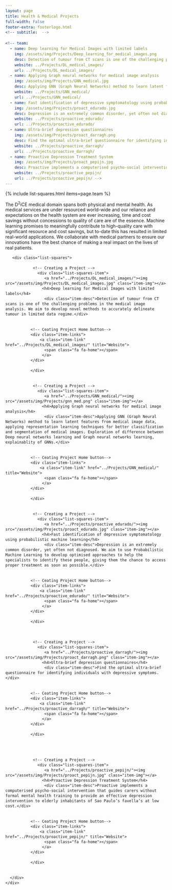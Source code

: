 ```yaml
---
layout: page
title: Health & Medical Projects
full-width: False
footer-extra: footerlogo.html
<!-- subtitle:  -->

<!-- team:
  - name: Deep learning for Medical Images with limited labels
    img: /assets/img/Projects/Deep_learning_for_medical_images.png
    desc: Detection of tumour from CT scans is one of the challenging problems in the medical image analysis. We aim to develop novel methods to accurately delineate tumour in limited data regime.
    website: ../Projects/DL_medical_images/
    url: ../Projects/DL_medical_images/
  - name: Applying Graph neural networks for medical image analysis
    img: /assets/img/Projects/GNN_medical.jpg
    desc: Applying GNN (Graph Neural Networks) method to learn latent features from medical image data, applying representation learning techniques for better classification and segmentation of medical images. Exploration of difference between Deep neural networks learning and Graph neural networks learning, explainablity of GNNs. 
    website: ../Projects/GNN_medical/
    url: ../Projects/GNN_medical/
  - name: Fast identification of depressive symptomatology using probabilistic machine learning. 
    img: /assets/img/Projects/proact_edurado.jpg
    desc: Depression is an extremely common disorder, yet often not diagnosed. We aim to use Probabilistic Machine Learning to develop optimised approaches to help the specialists to identify these people, giving them the chance to access proper treatment as soon as possible. 
    website: ../Projects/proactive_edurado/
    url: ../Projects/proactive_edurado/
  - name: Ultra-brief depression questionnaires
    img: /assets/img/Projects/proact_darragh.png
    desc: Find the optimal ultra-brief questionnaire for identifying individuals with depressive symptoms.  
    website: ../Projects/proactive_darragh/
    url: ../Projects/proactive_darragh/
  - name: Proactive Depression Treatment System
    img: /assets/img/Projects/proact_pepijn.jpg
    desc: Proactive implements a computerised psycho-social intervention that guides carers without formal mental health training to provide an effective depression intervention to elderly inhabitants of Sao Paulo’s favella’s at low cost
    website: ../Projects/proactive_pepijn/
    url: ../Projects/proactive_pepijn/ -->
---
```

{% include list-squares.html items=page.team %}

 
  
The D<sup>2</sup>iCE medical domain spans both physical and mental health. As medical services are under resourced world-wide and our reliance and expectations on the health system are ever increasing, time and cost savings without concessions to quality of care are of the essence. Machine learning promises to meaningfully contribute to high-quality care with significant resource and cost savings, but to-date this has resulted in limited real-world applications. We collaborate with medical partners to ensure our innovations have the best chance of making a real impact on the lives of real patients.

 
  
 <div class="container-fluid">
       
           
   <div class="row">
                 
       <div class="list-squares">
          
                <!-- Creating a Project -->
                  <div class="list-squares-item">
                     <a href="../Projects/DL_medical_images/"><img src="/assets/img/Projects/DL_medical_images.jpg" class="item-img"></a>
                    <h4>Deep learning for Medical Images with limited labels</h4>
                     <div class="item-desc">Detection of tumour from CT scans is one of the challenging problems in the medical image analysis. We aim to develop novel methods to accurately delineate tumour in limited data regime.</div>
                  
         
               <!-- Ceating Project Home button-->
               <div class="item-links">
                   <a class="item-link" href="../Projects/DL_medical_images/" title="Website">
                     <span class="fa fa-home"></span>
                    </a>
               </div>
                    
               </div>
           
             
                <!-- Creating a Project -->
                  <div class="list-squares-item">
                     <a href="../Projects/GNN_medical/"><img src="/assets/img/Projects/gnn_med.png" class="item-img"></a>
                    <h4>Applying Graph neural networks for medical image analysis</h4>
                     <div class="item-desc">Applying GNN (Graph Neural Networks) method to learn latent features from medical image data, applying representation learning techniques for better classification and segmentation of medical images. Exploration of difference between Deep neural networks learning and Graph neural networks learning, explainablity of GNNs.</div>
                  
         
               <!-- Ceating Project Home button-->
               <div class="item-links">
                   <a class="item-link" href="../Projects/GNN_medical/" title="Website">
                     <span class="fa fa-home"></span>
                    </a>
               </div>
     
               </div>

          
                <!-- Creating a Project -->
                  <div class="list-squares-item">
                     <a href="../Projects/proactive_edurado/"><img src="/assets/img/Projects/proact_edurado.jpg" class="item-img"></a>
                    <h4>Fast identification of depressive symptomatology using probabilistic machine learning</h4>
                     <div class="item-desc">Depression is an extremely common disorder, yet often not diagnosed. We aim to use Probabilistic Machine Learning to develop optimised approaches to help the specialists to identify these people, giving them the chance to access proper treatment as soon as possible.</div>
                  
         
               <!-- Ceating Project Home button-->
               <div class="item-links">
                   <a class="item-link" href="../Projects/proactive_edurado/" title="Website">
                     <span class="fa fa-home"></span>
                    </a>
               </div>
     
               </div>
         
         
         
                <!-- Creating a Project -->
                  <div class="list-squares-item">
                     <a href="../Projects/proactive_darragh/"><img src="/assets/img/Projects/proact_darragh.png" class="item-img"></a>
                    <h4>Ultra-brief depression questionnaires</h4>
                     <div class="item-desc">Find the optimal ultra-brief questionnaire for identifying individuals with depressive symptoms.</div>
                  
         
               <!-- Ceating Project Home button-->
               <div class="item-links">
                   <a class="item-link" href="../Projects/proactive_darragh/" title="Website">
                     <span class="fa fa-home"></span>
                    </a>
               </div>
     
               </div>
         
         
         
         
                <!-- Creating a Project -->
                  <div class="list-squares-item">
                     <a href="../Projects/proactive_pepijn/"><img src="/assets/img/Projects/proact_pepijn.jpg" class="item-img"></a>
                    <h4>Proactive Depression Treatment System</h4>
                     <div class="item-desc">Proactive implements a computerised psycho-social intervention that guides carers without formal mental health training to provide an effective depression intervention to elderly inhabitants of Sao Paulo’s favella’s at low cost.</div>
                  
         
               <!-- Ceating Project Home button-->
               <div class="item-links">
                   <a class="item-link" href="../Projects/proactive_pepijn/" title="Website">
                     <span class="fa fa-home"></span>
                    </a>
               </div>
     
               </div>         
         
 
      </div>
    </div>
</div>

